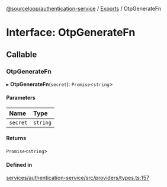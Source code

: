 [@sourceloop/authentication-service](../README.md) / [Exports](../modules.md) / OtpGenerateFn

# Interface: OtpGenerateFn

## Callable

### OtpGenerateFn

▸ **OtpGenerateFn**(`secret`): `Promise`<`string`\>

#### Parameters

| Name | Type |
| :------ | :------ |
| `secret` | `string` |

#### Returns

`Promise`<`string`\>

#### Defined in

[services/authentication-service/src/providers/types.ts:157](https://github.com/sourcefuse/loopback4-microservice-catalog/blob/a84fe677/services/authentication-service/src/providers/types.ts#L157)
